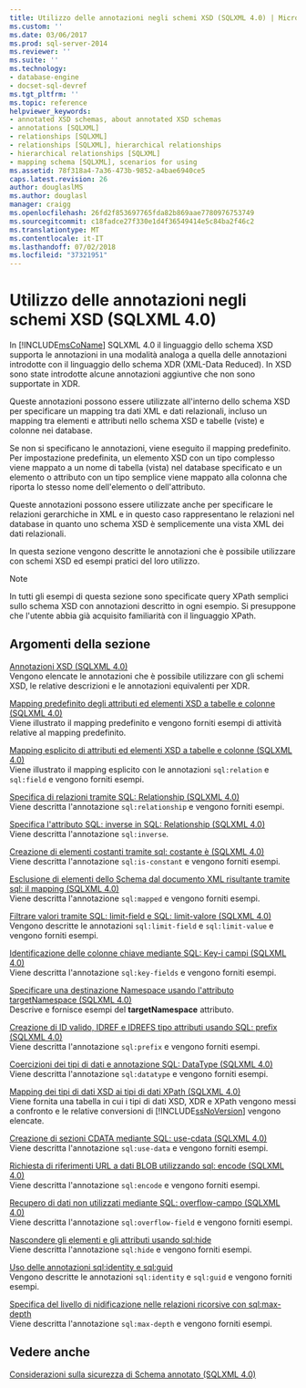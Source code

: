 ```yaml
---
title: Utilizzo delle annotazioni negli schemi XSD (SQLXML 4.0) | Microsoft Docs
ms.custom: ''
ms.date: 03/06/2017
ms.prod: sql-server-2014
ms.reviewer: ''
ms.suite: ''
ms.technology:
- database-engine
- docset-sql-devref
ms.tgt_pltfrm: ''
ms.topic: reference
helpviewer_keywords:
- annotated XSD schemas, about annotated XSD schemas
- annotations [SQLXML]
- relationships [SQLXML]
- relationships [SQLXML], hierarchical relationships
- hierarchical relationships [SQLXML]
- mapping schema [SQLXML], scenarios for using
ms.assetid: 78f318a4-7a36-473b-9852-a4bae6940ce5
caps.latest.revision: 26
author: douglaslMS
ms.author: douglasl
manager: craigg
ms.openlocfilehash: 26fd2f853697765fda82b869aae7780976753749
ms.sourcegitcommit: c18fadce27f330e1d4f36549414e5c84ba2f46c2
ms.translationtype: MT
ms.contentlocale: it-IT
ms.lasthandoff: 07/02/2018
ms.locfileid: "37321951"
---
```

# <a name="using-annotations-in-xsd-schemas-sqlxml-40"></a>Utilizzo delle annotazioni negli schemi XSD (SQLXML 4.0)
  In [!INCLUDE[msCoName](../../includes/msconame-md.md)] SQLXML 4.0 il linguaggio dello schema XSD supporta le annotazioni in una modalità analoga a quella delle annotazioni introdotte con il linguaggio dello schema XDR (XML-Data Reduced). In XSD sono state introdotte alcune annotazioni aggiuntive che non sono supportate in XDR.  
  
 Queste annotazioni possono essere utilizzate all'interno dello schema XSD per specificare un mapping tra dati XML e dati relazionali, incluso un mapping tra elementi e attributi nello schema XSD e tabelle (viste) e colonne nei database.  
  
 Se non si specificano le annotazioni, viene eseguito il mapping predefinito. Per impostazione predefinita, un elemento XSD con un tipo complesso viene mappato a un nome di tabella (vista) nel database specificato e un elemento o attributo con un tipo semplice viene mappato alla colonna che riporta lo stesso nome dell'elemento o dell'attributo.  
  
 Queste annotazioni possono essere utilizzate anche per specificare le relazioni gerarchiche in XML e in questo caso rappresentano le relazioni nel database in quanto uno schema XSD è semplicemente una vista XML dei dati relazionali.  
  
 In questa sezione vengono descritte le annotazioni che è possibile utilizzare con schemi XSD ed esempi pratici del loro utilizzo.  
  
> [!NOTE]  
>  In tutti gli esempi di questa sezione sono specificate query XPath semplici sullo schema XSD con annotazioni descritto in ogni esempio. Si presuppone che l'utente abbia già acquisito familiarità con il linguaggio XPath.  
  
## <a name="in-this-section"></a>Argomenti della sezione  
 [Annotazioni XSD &#40;SQLXML 4.0&#41;](xsd-annotations-sqlxml-4-0.md)  
 Vengono elencate le annotazioni che è possibile utilizzare con gli schemi XSD, le relative descrizioni e le annotazioni equivalenti per XDR.  
  
 [Mapping predefinito degli attributi ed elementi XSD a tabelle e colonne &#40;SQLXML 4.0&#41;](default-mapping-of-xsd-elements-and-attributes-to-tables-and-columns-sqlxml-4-0.md)  
 Viene illustrato il mapping predefinito e vengono forniti esempi di attività relative al mapping predefinito.  
  
 [Mapping esplicito di attributi ed elementi XSD a tabelle e colonne &#40;SQLXML 4.0&#41;](explicit-mapping-xsd-elements-and-attributes-to-tables-and-columns.md)  
 Viene illustrato il mapping esplicito con le annotazioni `sql:relation` e `sql:field` e vengono forniti esempi.  
  
 [Specifica di relazioni tramite SQL: Relationship &#40;SQLXML 4.0&#41;](specifying-relationships-using-sql-relationship-sqlxml-4-0.md)  
 Viene descritta l'annotazione `sql:relationship` e vengono forniti esempi.  
  
 [Specifica l'attributo SQL: inverse in SQL: Relationship &#40;SQLXML 4.0&#41;](specifying-the-sql-inverse-attribute-on-sql-relationship-sqlxml-4-0.md)  
 Viene descritta l'annotazione `sql:inverse`.  
  
 [Creazione di elementi costanti tramite sql: costante è &#40;SQLXML 4.0&#41;](creating-constant-elements-using-sql-is-constant-sqlxml-4-0.md)  
 Viene descritta l'annotazione `sql:is-constant` e vengono forniti esempi.  
  
 [Esclusione di elementi dello Schema dal documento XML risultante tramite sql: il mapping &#40;SQLXML 4.0&#41;](excluding-schema-elements-from-the-xml-document-using-sql-mapped.md)  
 Viene descritta l'annotazione `sql:mapped` e vengono forniti esempi.  
  
 [Filtrare valori tramite SQL: limit-field e SQL: limit-valore &#40;SQLXML 4.0&#41;](../sqlxml-annotated-xsd-schemas-xpath-queries/bulk-load-xml/annotation-interpretation-sql-limit-field-and-sql-limit-value.md)  
 Vengono descritte le annotazioni `sql:limit-field` e `sql:limit-value` e vengono forniti esempi.  
  
 [Identificazione delle colonne chiave mediante SQL: Key-i campi &#40;SQLXML 4.0&#41;](identifying-key-columns-using-sql-key-fields-sqlxml-4-0.md)  
 Viene descritta l'annotazione `sql:key-fields` e vengono forniti esempi.  
  
 [Specificare una destinazione Namespace usando l'attributo targetNamespace &#40;SQLXML 4.0&#41;](specifying-a-target-namespace-using-the-targetnamespace-attribute-sqlxml-4-0.md)  
 Descrive e fornisce esempi del **targetNamespace** attributo.  
  
 [Creazione di ID valido, IDREF e IDREFS tipo attributi usando SQL: prefix &#40;SQLXML 4.0&#41;](creating-valid-id-idref-and-idrefs-type-attributes-using-sql-prefix-sqlxml-4-0.md)  
 Viene descritta l'annotazione `sql:prefix` e vengono forniti esempi.  
  
 [Coercizioni dei tipi di dati e annotazione SQL: DataType &#40;SQLXML 4.0&#41;](data-type-coercions-and-the-sql-datatype-annotation-sqlxml-4-0.md)  
 Viene descritta l'annotazione `sql:datatype` e vengono forniti esempi.  
  
 [Mapping dei tipi di dati XSD ai tipi di dati XPath &#40;SQLXML 4.0&#41;](../sqlxml-annotated-xsd-schemas-xpath-queries/xpath-data-types-sqlxml-4-0.md)  
 Viene fornita una tabella in cui i tipi di dati XSD, XDR e XPath vengono messi a confronto e le relative conversioni di [!INCLUDE[ssNoVersion](../../includes/ssnoversion-md.md)] vengono elencate.  
  
 [Creazione di sezioni CDATA mediante SQL: use-cdata &#40;SQLXML 4.0&#41;](creating-cdata-sections-using-sql-use-cdata-sqlxml-4-0.md)  
 Viene descritta l'annotazione `sql:use-data` e vengono forniti esempi.  
  
 [Richiesta di riferimenti URL a dati BLOB utilizzando sql: encode &#40;SQLXML 4.0&#41;](requesting-url-references-to-blob-data-using-sql-encode-sqlxml-4-0.md)  
 Viene descritta l'annotazione `sql:encode` e vengono forniti esempi.  
  
 [Recupero di dati non utilizzati mediante SQL: overflow-campo &#40;SQLXML 4.0&#41;](../sqlxml-annotated-xsd-schemas-xpath-queries/bulk-load-xml/annotation-interpretation-sql-overflow-field.md)  
 Viene descritta l'annotazione `sql:overflow-field` e vengono forniti esempi.  
  
 [Nascondere gli elementi e gli attributi usando sql:hide](hiding-elements-and-attributes-by-using-sql-hide.md)  
 Viene descritta l'annotazione `sql:hide` e vengono forniti esempi.  
  
 [Uso delle annotazioni sql:identity e sql:guid](using-the-sql-identity-and-sql-guid-annotations.md)  
 Vengono descritte le annotazioni `sql:identity` e `sql:guid` e vengono forniti esempi.  
  
 [Specifica del livello di nidificazione nelle relazioni ricorsive con sql:max-depth](specifying-depth-in-recursive-relationships-by-using-sql-max-depth.md)  
 Viene descritta l'annotazione `sql:max-depth` e vengono forniti esempi.  
  
## <a name="see-also"></a>Vedere anche  
 [Considerazioni sulla sicurezza di Schema annotato &#40;SQLXML 4.0&#41;](../sqlxml-annotated-xsd-schemas-xpath-queries/security/annotated-schema-security-considerations-sqlxml-4-0.md)  
  
  
